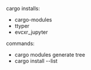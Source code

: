 cargo installs:
 - cargo-modules
 - ttyper
 - evcxr_jupyter

commands:
 - cargo modules generate tree
 - cargo install --list